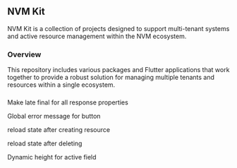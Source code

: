 ## NVM Kit

NVM Kit is a collection of projects designed to support multi-tenant systems and active resource management within the NVM ecosystem.

### Overview

This repository includes various packages and Flutter applications that work together to provide a robust solution for managing multiple tenants and resources within a single ecosystem.

###
Make late final for all response properties

Global error message for button

reload state after creating resource

reload state after deleting

Dynamic height for active field
